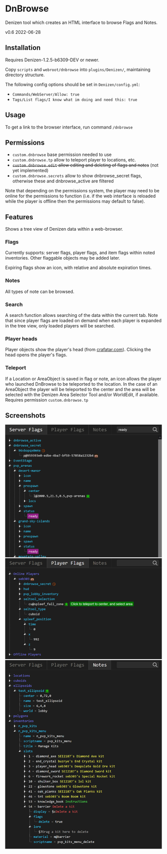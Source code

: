 # DnBrowse

Denizen tool which creates an HTML interface to browse Flags and Notes.

v0.6 2022-06-28

## Installation

Requires Denizen-1.2.5-b6309-DEV or newer.

Copy `scripts` and `webroot/dnbrowse` into `plugins/Denizen/`, maintaining directory structure.

The following config options should be set in `Denizen/config.yml`:
- `Commands/WebServer/Allow: true`
- `Tags/List flags/I know what im doing and need this: true`

## Usage

To get a link to the browser interface, run command `/dnbrowse`

## Permissions

- `custom.dnbrowse` base permission needed to use
- `custom.dnbrowse.tp` allow to teleport player to locations, etc.
- ~~`custom.dnbrowse.edit` allow editing and deleting of flags and notes~~ (not yet implemented)
- `custom.dnbrowse.secrets` allow to show dnbrowse_secret flags, otherwise these and dnbrowse_active are filtered

Note that depending on the permissions system, the player may need to be online for the permissions to function (i.e. if the web interface is reloaded while the player is offline then the permissions may default to false).

## Features

Shows a tree view of Denizen data within a web-browser.

### Flags

Currently supports: server flags, player flags, and item flags within noted inventories. Other flaggable objects may be added later.

Expiring flags show an icon, with relative and absolute expiration times.

### Notes

All types of note can be browsed.

### Search

A search function allows searching of the data within the current tab. Note that since player flags are loaded on demand when each player is expanded in the tree view, only loaded players will be searched.

### Player heads

Player objects show the player's head (from [crafatar.com](https://crafatar.com/)). Clicking the head opens the player's flags.

### Teleport

If a Location or AreaObject is saved in flag or note, an icon allows the player who launched DnBrowse to be teleported to the location. In the case of an AreaObject the player will be teleported to the center and the area will be selected with the Denizen Area Selector Tool and/or WorldEdit, if available.  Requires permission `custom.dnbrowse.tp`

## Screenshots

![Server Flags](https://github.com/seb303/DnBrowse/raw/main/readme-images/server-flags.png)
![Player Flags](https://github.com/seb303/DnBrowse/raw/main/readme-images/player-flags.png)
![Notes](https://github.com/seb303/DnBrowse/raw/main/readme-images/notes.png)
